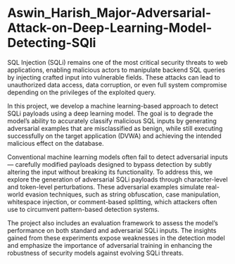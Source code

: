 # Aswin_Harish_Major-Adversarial-Attack-on-Deep-Learning-Model-Detecting-SQli
SQL Injection (SQLi) remains one of the most critical security threats to web applications, enabling malicious actors to manipulate backend SQL queries by injecting crafted input into vulnerable fields. These attacks can lead to unauthorized data access, data corruption, or even full system compromise depending on the privileges of the exploited query.

In this project, we develop a machine learning-based approach to detect SQLi payloads using a deep learning model. The goal is to degrade the model’s ability to accurately classify malicious SQL inputs by generating adversarial examples that are misclassified as benign, while still executing successfully on the target application (DVWA) and achieving the intended malicious effect on the database.

Conventional machine learning models often fail to detect adversarial inputs — carefully modified payloads designed to bypass detection by subtly altering the input without breaking its functionality. To address this, we explore the generation of adversarial SQLi payloads through character-level and token-level perturbations. These adversarial examples simulate real-world evasion techniques, such as string obfuscation, case manipulation, whitespace injection, or comment-based splitting, which attackers often use to circumvent pattern-based detection systems.

The project also includes an evaluation framework to assess the model’s performance on both standard and adversarial SQLi inputs. The insights gained from these experiments expose weaknesses in the detection model and emphasize the importance of adversarial training in enhancing the robustness of security models against evolving SQLi threats.
